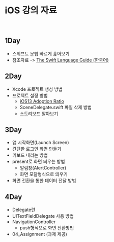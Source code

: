 # iOS 강의 자료

</br>

**1Day**
---
* 스위프트 문법 빠르게 훑어보기
* 참조자료
  -> [The Swift Language Guide (한국어)](https://jusung.gitbook.io/the-swift-language-guide/)

**2Day**
---
* Xcode 프로젝트 생성 방법
* 프로젝트 설정 방법
  * [iOS13 Adoption Ratio](https://developer.apple.com/support/app-store/)
  * SceneDelegate.swift 파일 삭제 방법
  * 스토리보드 알아보기

**3Day**
---
* 앱 시작화면(Launch Screen)
* 간단한 로그인 화면 만들기
* 키보드 내리는 방법
* present로 화면 띄우는 방법
  * 알림창(AlertController)
  * 화면 모달형식으로 띄우기
* 화면 전환을 통한 데이터 전달 방법

**4Day**
---
* Delegate란
* UITextFieldDelegate 사용 방법
* NavigationController
  * push형식으로 화면 전환방법
* 04_Assignment (과제 제공)
